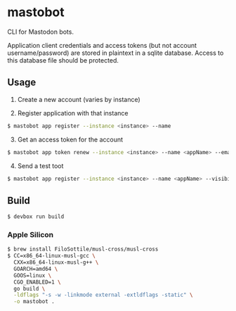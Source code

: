 # mastobot

CLI for Mastodon bots.

Application client credentials and access tokens (but not account
username/password) are stored in plaintext in a sqlite database. Access to this
database file should be protected.

## Usage

1. Create a new account (varies by instance)

2. Register application with that instance

```bash
$ mastobot app register --instance <instance> --name
```

3. Get an access token for the account

```bash
$ mastobot app token renew --instance <instance> --name <appName> --email <email> --password <password>
```

4. Send a test toot

```bash
$ mastobot app register --instance <instance> --name <appName> --visibility public 'Hello from mastobot!'
```

## Build

```bash
$ devbox run build
```

### Apple Silicon

```bash
$ brew install FiloSottile/musl-cross/musl-cross
$ CC=x86_64-linux-musl-gcc \
  CXX=x86_64-linux-musl-g++ \
  GOARCH=amd64 \
  GOOS=linux \
  CGO_ENABLED=1 \
  go build \
  -ldflags "-s -w -linkmode external -extldflags -static" \
  -o mastobot .
```
